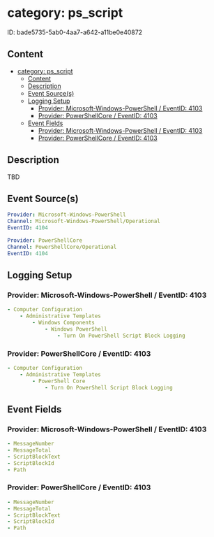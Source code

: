 # category: ps_script

ID: bade5735-5ab0-4aa7-a642-a11be0e40872

## Content

- [category: ps\_script](#category-ps_script)
  - [Content](#content)
  - [Description](#description)
  - [Event Source(s)](#event-sources)
  - [Logging Setup](#logging-setup)
    - [Provider: Microsoft-Windows-PowerShell / EventID: 4103](#provider-microsoft-windows-powershell--eventid-4103)
    - [Provider: PowerShellCore / EventID: 4103](#provider-powershellcore--eventid-4103)
  - [Event Fields](#event-fields)
    - [Provider: Microsoft-Windows-PowerShell / EventID: 4103](#provider-microsoft-windows-powershell--eventid-4103-1)
    - [Provider: PowerShellCore / EventID: 4103](#provider-powershellcore--eventid-4103-1)

## Description

TBD

## Event Source(s)

```yml
Provider: Microsoft-Windows-PowerShell
Channel: Microsoft-Windows-PowerShell/Operational
EventID: 4104
```

```yml
Provider: PowerShellCore
Channel: PowerShellCore/Operational
EventID: 4104
```

## Logging Setup

### Provider: Microsoft-Windows-PowerShell / EventID: 4103

```yml
- Computer Configuration
    - Administrative Templates
        - Windows Components
            - Windows PowerShell
                - Turn On PowerShell Script Block Logging
```

### Provider: PowerShellCore / EventID: 4103

```yml
- Computer Configuration
    - Administrative Templates
        - PowerShell Core
            - Turn On PowerShell Script Block Logging
```

## Event Fields

### Provider: Microsoft-Windows-PowerShell / EventID: 4103

```yml
- MessageNumber
- MessageTotal
- ScriptBlockText
- ScriptBlockId
- Path
```

### Provider: PowerShellCore / EventID: 4103

```yml
- MessageNumber
- MessageTotal
- ScriptBlockText
- ScriptBlockId
- Path
```
